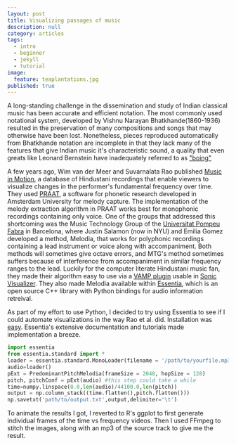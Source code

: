 ```yaml
---
layout: post
title: Visualizing passages of music
description: null
category: articles
tags:
  - intro
  - beginner
  - jekyll
  - tutorial
image:
  feature: teaplantations.jpg
published: true
---
```



A long-standing challenge in the dissemination and study of Indian classical music has been accurate and efficient notation. The most commonly used notational system, developed by Vishnu Narayan Bhatkhande(1860-1936) resulted in the preservation of many compositions and songs that may otherwise have been lost. Nonetheless, pieces reproduced automatically from Bhatkhande notation are incomplete in that they lack many of the features that give Indian music it's characteristic sound, a quality that even greats like Leonard Bernstein have inadequately referred to as ["boing"](https://www.youtube.com/watch?v=MB7ZOdp__gQ&feature=youtu.be&t=6m22s)

A few years ago, Wim van der Meer and Suvarnalata Rao published [Music in Motion](https://autrimncpa.wordpress.com/), a database of Hindustani recordings that enable viewers to visualize changes in the performer's fundamental frequency over time. They used [PRAAT](http://www.fon.hum.uva.nl/praat/), a software for phonetic research developed in Amsterdam University for melody capture. The implementation of the melody extraction algorithm in PRAAT works best for monophonic recordings containing only voice. One of the groups that addressed this shortcoming was the Music Technology Group of the [Universitat Pompeu Fabra](http://mtg.upf.edu/) in Barcelona, where Justin Salamon (now in NYU) and Emilia Gomez developed a method, Melodia, that works for polyphonic recordings containing a lead instrument or voice along with accompaniment. Both methods will sometimes give octave errors, and MTG's method sometimes suffers because of interference from accompaniment in similar frequency ranges to the lead. Luckily for the computer literate Hindustani music fan, they made their algorithm easy to use via a [VAMP plugin](http://mtg.upf.edu/technologies/melodia) usable in [Sonic Visualizer](http://www.sonicvisualiser.org/). They also made Melodia available within [Essentia](http://essentia.upf.edu/), which is an open source C++ library with Python bindings for audio information retreival.

As part of my effort to use Python, I decided to try using Essentia to see if I could automate visualizations in the way Rao et al. did. Installation was [easy](http://essentia.upf.edu/documentation/installing.html). Essentia's extensive documentation and tutorials made implementation a breeze. 

```python
import essentia 
from essentia.standard import *
loader = essentia.standard.MonoLoader(filename = '/path/to/yourfile.mp3', sampleRate = 44100)
audio=loader()
pExt = PredominantPitchMelodia(frameSize = 2048, hopSize = 128)
pitch, pitchConf = pExt(audio) #this step could take a while
time=numpy.linspace(0.0,len(audio)/44100.0,len(pitch))
output = np.column_stack((time.flatten(),pitch.flatten()))
np.savetxt('path/to/output.txt',output,delimiter='\t')
```

To animate the results I got, I reverted to R's ggplot to first generate individual frames of the time vs frequency videos. Then I used FFmpeg to stitch the images, along with an mp3 of the source track to give me the result. 